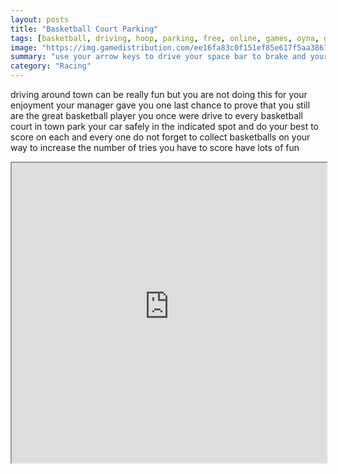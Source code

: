 ```yaml
---
layout: posts
title: "Basketball Court Parking"
tags: [basketball, driving, hoop, parking, free, online, games, oyna, game, free, games, play, play, games]
image: "https://img.gamedistribution.com/ee16fa83c0f151ef85e617f5aa3867a6.jpg"
summary: "use your arrow keys to drive your space bar to brake and your mouse to adjust the balls angle  free online games oyna game free games play play games"
category: "Racing"
---
```


driving around town can be really fun but you are not doing this for your enjoyment your manager gave you one last chance to prove that you still are the great basketball player you once were drive to every basketball court in town park your car safely in the indicated spot and do your best to score on each and every one do not forget to collect basketballs on your way to increase the number of tries you have to score have lots of fun

<iframe width="100%" height="480px;" src="https://flash.gamedistribution.com?game=ee16fa83c0f151ef85e617f5aa3867a6"></iframe>
